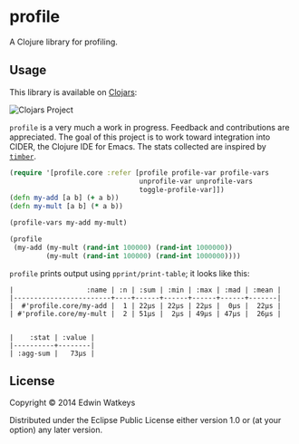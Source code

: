 # profile

A Clojure library for profiling.

## Usage

This library is available on [Clojars](https://clojars.org/thunknyc/profile):

![Clojars Project](http://clojars.org/thunknyc/profile/latest-version.svg)

`profile` is a very much a work in progress. Feedback and
contributions are appreciated. The goal of this project is to work
toward integration into CIDER, the Clojure IDE for Emacs. The stats
collected are inspired by
[`timber`](https://github.com/ptaoussanis/timbre).

```clojure
(require '[profile.core :refer [profile profile-var profile-vars
                                unprofile-var unprofile-vars
                                toggle-profile-var]])
(defn my-add [a b] (+ a b))
(defn my-mult [a b] (* a b))

(profile-vars my-add my-mult)

(profile
 (my-add (my-mult (rand-int 100000) (rand-int 1000000))
         (my-mult (rand-int 100000) (rand-int 1000000))))
```

`profile` prints output using `pprint/print-table`; it looks like this:

```
|                  :name | :n | :sum | :min | :max | :mad | :mean |
|------------------------+----+------+------+------+------+-------|
|  #'profile.core/my-add |  1 | 22µs | 22µs | 22µs |  0µs |  22µs |
| #'profile.core/my-mult |  2 | 51µs |  2µs | 49µs | 47µs |  26µs |


|    :stat | :value |
|----------+--------|
| :agg-sum |   73µs |
```


## License

Copyright © 2014 Edwin Watkeys

Distributed under the Eclipse Public License either version 1.0 or (at
your option) any later version.
